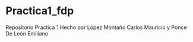 # Practica1_fdp
Repositorio Practica 1
Hecho por 
López Montaño Carlos Mauricio y Ponce De León Emiliano
